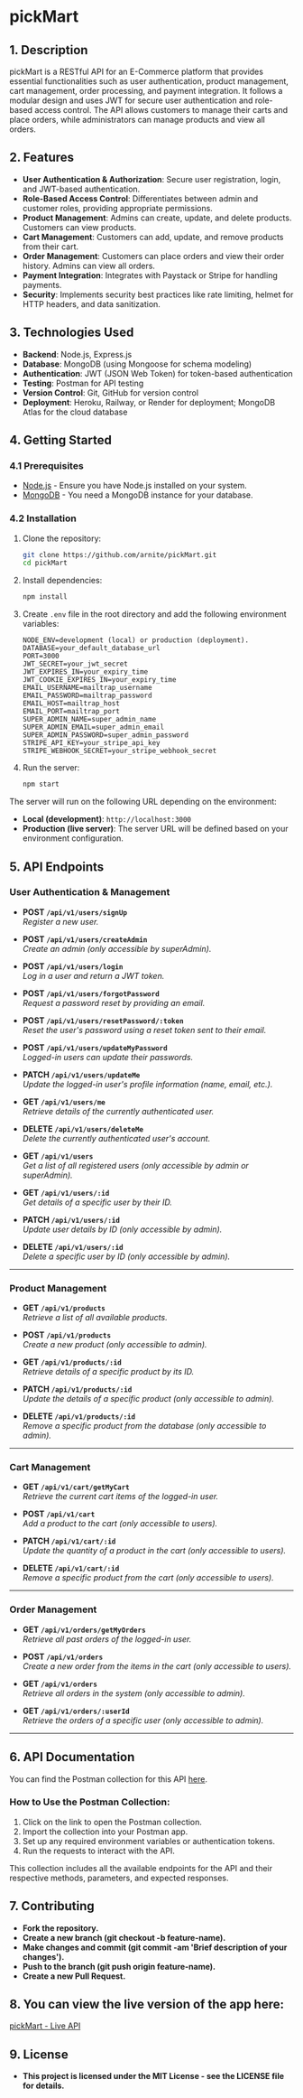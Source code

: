 # pickMart

## 1. Description

pickMart is a RESTful API for an E-Commerce platform that provides essential functionalities such as user authentication, product management, cart management, order processing, and payment integration. It follows a modular design and uses JWT for secure user authentication and role-based access control. The API allows customers to manage their carts and place orders, while administrators can manage products and view all orders.

## 2. Features

- **User Authentication & Authorization**: Secure user registration, login, and JWT-based authentication.
- **Role-Based Access Control**: Differentiates between admin and customer roles, providing appropriate permissions.
- **Product Management**: Admins can create, update, and delete products. Customers can view products.
- **Cart Management**: Customers can add, update, and remove products from their cart.
- **Order Management**: Customers can place orders and view their order history. Admins can view all orders.
- **Payment Integration**: Integrates with Paystack or Stripe for handling payments.
- **Security**: Implements security best practices like rate limiting, helmet for HTTP headers, and data sanitization.

## 3. Technologies Used

- **Backend**: Node.js, Express.js
- **Database**: MongoDB (using Mongoose for schema modeling)
- **Authentication**: JWT (JSON Web Token) for token-based authentication
- **Testing**: Postman for API testing
- **Version Control**: Git, GitHub for version control
- **Deployment**: Heroku, Railway, or Render for deployment; MongoDB Atlas for the cloud database

## 4. Getting Started

### 4.1 Prerequisites

- [Node.js](https://nodejs.org/) - Ensure you have Node.js installed on your system.
- [MongoDB](https://www.mongodb.com/) - You need a MongoDB instance for your database.

### 4.2 Installation

1. Clone the repository:

   ```bash
   git clone https://github.com/arnite/pickMart.git
   cd pickMart
   ```

2. Install dependencies:

   ```bash
   npm install
   ```

3. Create `.env` file in the root directory and add the following environment variables:

   ```env
   NODE_ENV=development (local) or production (deployment).
   DATABASE=your_default_database_url
   PORT=3000
   JWT_SECRET=your_jwt_secret
   JWT_EXPIRES_IN=your_expiry_time
   JWT_COOKIE_EXPIRES_IN=your_expiry_time
   EMAIL_USERNAME=mailtrap_username
   EMAIL_PASSWORD=mailtrap_password
   EMAIL_HOST=mailtrap_host
   EMAIL_PORT=mailtrap_port
   SUPER_ADMIN_NAME=super_admin_name
   SUPER_ADMIN_EMAIL=super_admin_email
   SUPER_ADMIN_PASSWORD=super_admin_password
   STRIPE_API_KEY=your_stripe_api_key
   STRIPE_WEBHOOK_SECRET=your_stripe_webhook_secret
   ```

4. Run the server:

   ```bash
   npm start
   ```

The server will run on the following URL depending on the environment:

- **Local (development)**: `http://localhost:3000`
- **Production (live server)**: The server URL will be defined based on your environment configuration.

## 5. API Endpoints

### **User Authentication & Management**

- **POST `/api/v1/users/signUp`**  
  _Register a new user._

- **POST `/api/v1/users/createAdmin`**  
  _Create an admin (only accessible by superAdmin)._

- **POST `/api/v1/users/login`**  
  _Log in a user and return a JWT token._

- **POST `/api/v1/users/forgotPassword`**  
  _Request a password reset by providing an email._

- **POST `/api/v1/users/resetPassword/:token`**  
  _Reset the user's password using a reset token sent to their email._

- **POST `/api/v1/users/updateMyPassword`**  
  _Logged-in users can update their passwords._

- **PATCH `/api/v1/users/updateMe`**  
  _Update the logged-in user's profile information (name, email, etc.)._

- **GET `/api/v1/users/me`**  
  _Retrieve details of the currently authenticated user._

- **DELETE `/api/v1/users/deleteMe`**  
  _Delete the currently authenticated user's account._

- **GET `/api/v1/users`**  
  _Get a list of all registered users (only accessible by admin or superAdmin)._

- **GET `/api/v1/users/:id`**  
  _Get details of a specific user by their ID._

- **PATCH `/api/v1/users/:id`**  
  _Update user details by ID (only accessible by admin)._

- **DELETE `/api/v1/users/:id`**  
  _Delete a specific user by ID (only accessible by admin)._

---

### **Product Management**

- **GET `/api/v1/products`**  
  _Retrieve a list of all available products._

- **POST `/api/v1/products`**  
  _Create a new product (only accessible to admin)._

- **GET `/api/v1/products/:id`**  
  _Retrieve details of a specific product by its ID._

- **PATCH `/api/v1/products/:id`**  
  _Update the details of a specific product (only accessible to admin)._

- **DELETE `/api/v1/products/:id`**  
  _Remove a specific product from the database (only accessible to admin)._

---

### **Cart Management**

- **GET `/api/v1/cart/getMyCart`**  
  _Retrieve the current cart items of the logged-in user._

- **POST `/api/v1/cart`**  
  _Add a product to the cart (only accessible to users)._

- **PATCH `/api/v1/cart/:id`**  
  _Update the quantity of a product in the cart (only accessible to users)._

- **DELETE `/api/v1/cart/:id`**  
  _Remove a specific product from the cart (only accessible to users)._

---

### **Order Management**

- **GET `/api/v1/orders/getMyOrders`**  
  _Retrieve all past orders of the logged-in user._

- **POST `/api/v1/orders`**  
  _Create a new order from the items in the cart (only accessible to users)._

- **GET `/api/v1/orders`**  
  _Retrieve all orders in the system (only accessible to admin)._

- **GET `/api/v1/orders/:userId`**  
  _Retrieve the orders of a specific user (only accessible to admin)._

---

## 6. API Documentation

You can find the Postman collection for this API [here](https://documenter.getpostman.com/view/37611500/2sAYX2MjEo).

### How to Use the Postman Collection:

1. Click on the link to open the Postman collection.
2. Import the collection into your Postman app.
3. Set up any required environment variables or authentication tokens.
4. Run the requests to interact with the API.

This collection includes all the available endpoints for the API and their respective methods, parameters, and expected responses.

## 7. Contributing

- **Fork the repository.**
- **Create a new branch (git checkout -b feature-name).**
- **Make changes and commit (git commit -am 'Brief description of your changes').**
- **Push to the branch (git push origin feature-name).**
- **Create a new Pull Request.**

## 8. You can view the live version of the app here:

[pickMart - Live API](https://pickmart-k8na.onrender.com)

## 9. License

- **This project is licensed under the MIT License - see the LICENSE file for details.**
